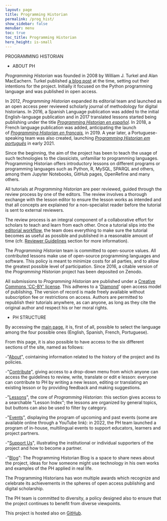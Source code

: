 ```yaml
---
layout: page
title: Programming Historian
permalink: /prog_hist/
show_sidebar: false
menubar: menu
toc: true
toc_title: Programming Historian
hero_height: is-small
---
```


PROGRAMMING HISTORIAN

-   ABOUT PH

*Programming Historian* was founded in 2008 by William J. Turkel and
Alan MacEachern. Turkel published [a blog
post](http://digitalhistoryhacks.blogspot.com/2008/01/programming-historian.html) at
the time, setting out their intentions for the project. Initially it
focused on the Python programming language and was published in open
access.

In 2012, *Programming Historian* expanded its editorial team and
launched as an open access peer reviewed scholarly journal of
methodology for digital historians. In 2016, a Spanish Language
publication was added to the initial English-language publication and in
2017 translated lessons started being publishing under the
title [*Programming Historian en
español*](https://programminghistorian.org/es). In 2018, a French
language publication was added, anticipating the launch of *[Programming
Historian en français](https://programminghistorian.org/fr),* in 2019. A
year later, a Portuguese-speaking team was also created, launching
[*Programming Historian em
português*](https://programminghistorian.org/pt) in early 2021.

Since the beginning, the aim of the project has been to teach the usage
of such technologies to the classicists, unfamiliar to programming
languages. Programming Historian offers introductory lessons on
different programs or programming languages such as Python, R, MySQL,
SPARQL and others, among them Jupyter Notebooks, GitHub pages,
OpenRefine and many others.

All tutorials at *Programming Historian* are peer reviewed, guided
through the review process by one of the editors. The review involves a
thorough exchange with the lesson editor to ensure the lesson works as
intended and that all concepts are explained for a non-specialist reader
before the tutorial is sent to external reviewers.

The review process is an integral component of a collaborative effort
for scholars to teach and learn from each other. Once a tutorial slips
into the [editorial
workflow](https://programminghistorian.org/author-guidelines), the team
does everything to make sure the tutorial becomes as useful as possible
and published in a reasonable amount of time (cfr. [Reviewer
Guidelines](https://programminghistorian.org/reviewer-guidelines)
section for more information).

The *Programming Historian* team is committed to open-source values. All
contributed lessons make use of open-source programming languages and
software. This policy is meant to minimize costs for all parties, and to
allow the greatest possible level of participation. Since 2016, a
citable version of the *Programming Historian* project has been
deposited on Zenodo.

All submissions to *Programming Historian* are published under
a [Creative Commons 'CC-BY'
license](https://creativecommons.org/licenses/by/4.0/deed.en). This
adheres to a '[Diamond](https://doi.org/10.6084/m9.figshare.6900566.v1)'
open access model of publishing. The version of record is made freely
available without subscription fee or restrictions on access. Authors
are permitted to republish their tutorials anywhere, as can anyone, as
long as they cite the original author and respect his or her moral
rights.

-   PH STRUCTURE

By accessing the [main page](https://programminghistorian.org/), it is,
first of all, possible to select the language among the four possible
ones (English, Spanish, French, Portuguese).

From this page, it is also possible to have access to the six different
sections of the site, named as follows:

-"[About](https://programminghistorian.org/en/about)", cointaining
information related to the history of the project and its policies.

-"[Contribute](https://programminghistorian.org/en/contribute)", giving
access to a drop-down menu from which anyone can access the guidelines
to review, write, translate or edit e lesson: everyone can contribute to
PH by writing a new lesson, editing or translating an existing lesson or
by providing feedback and making suggestions.

-"[Lessons](https://programminghistorian.org/en/lessons/)", the core of
*Programming Historian*: this section gives access to a searchable
"Lesson Index"; the lessons are organized by general topics, but buttons
can also be used to filter by category.

-"[Events](https://programminghistorian.org/en/events)", displaying the
program of upcoming and past events (some are available online through a
YouTube link): in 2022, the PH team launched a program of in-house,
multilingual events to support educators, learners and project partners.

-"[Support Us](https://programminghistorian.org/en/ipp)", illustrating
the institutional or individual supporters of the project and how to
become a partner.

-"[Blog](https://programminghistorian.org/blog/)": The Programming
Historian Blog is a space to share news about the project, ideas for how
someone might use technology in his own works and examples of the PH
applied in real life.

The Programming Historians has won multiple awards which recognize and
celebrate its achievements in the spheres of open access publishing and
digital scholarship.

The PH team is committed to diversity, a policy designed also to ensure
that the project continues to benefit from diverse viewpoints.

This project is hosted also on
[GitHub](https://github.com/programminghistorian/jekyll).
